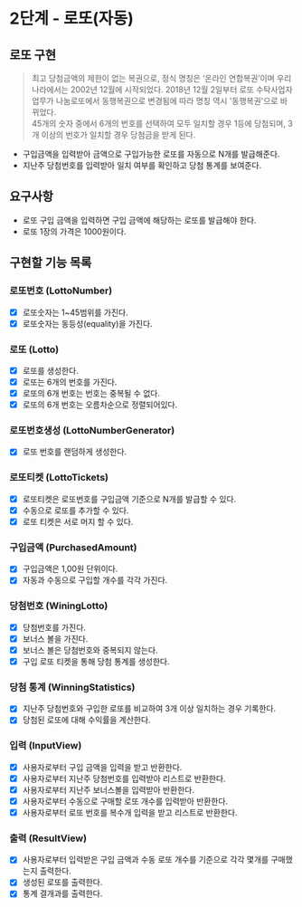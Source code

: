 # 2단계 - 로또(자동)


## 로또 구현
> 최고 당첨금액의 제한이 없는 복권으로, 정식 명칭은 ‘온라인 연합복권’이며 우리나라에서는 2002년 12월에 시작되었다.
> 2018년 12월 2일부터 로또 수탁사업자 업무가 나눔로또에서 동행복권으로 변경됨에 따라 명칭 역시 '동행복권'으로 바뀌었다.
> <br/>
> 45개의 숫자 중에서 6개의 번호를 선택하여 모두 일치할 경우 1등에 당첨되며, 3개 이상의 번호가 일치할 경우 당첨금을 받게 된다.

- 구입금액을 입력받아 금액으로 구입가능한 로또를 자동으로 N개를 발급해준다.</br>
- 지난주 당첨번호를 입력받아 일치 여부를 확인하고 당첨 통계를 보여준다.


## 요구사항
- 로또 구입 금액을 입력하면 구입 금액에 해당하는 로또를 발급해야 한다.
- 로또 1장의 가격은 1000원이다.


## 구현할 기능 목록
### 로또번호 (LottoNumber)
- [x] 로또숫자는 1~45범위를 가진다.
- [x] 로또숫자는 동등성(equality)을 가진다.

### 로또 (Lotto)
- [x] 로또를 생성한다.
- [x] 로또는 6개의 번호를 가진다.
- [x] 로또의 6개 번호는 번호는 중복될 수 없다.
- [x] 로또의 6개 번호는 오름차순으로 정렬되어있다.

### 로또번호생성 (LottoNumberGenerator)
- [x] 로또 번호를 랜덤하게 생성한다.

### 로또티켓 (LottoTickets)
- [x] 로또티켓은 로또번호를 구입금액 기준으로 N개를 발급할 수 있다.
- [x] 수동으로 로또를 추가할 수 있다.
- [x] 로또 티켓은 서로 머지 할 수 있다.

### 구입금액 (PurchasedAmount)
- [x] 구입금액은 1,00원 단위이다.
- [x] 자동과 수동으로 구입할 개수를 각각 가진다.

### 당첨번호 (WiningLotto)
- [x] 당첨번호를 가진다.
- [x] 보너스 볼을 가진다.
- [x] 보너스 볼은 당첨번호와 중복되지 않는다.
- [x] 구입 로또 티켓을 통해 당첨 통계를 생성한다.

### 당첨 통계 (WinningStatistics)
- [x] 지난주 당첨번호와 구입한 로또를 비교하여 3개 이상 일치하는 경우 기록한다.
- [x] 당첨된 로또에 대해 수익률을 계산한다.

### 입력 (InputView)
- [x] 사용자로부터 구입 금액을 입력을 받고 반환한다.
- [x] 사용자로부터 지난주 당첨번호를 입력받아 리스트로 반환한다.
- [x] 사용자로부터 지난주 보너스볼을 입력받아 반환한다.
- [x] 사용자로부터 수동으로 구매할 로또 개수를 입력받아 반환한다.
- [x] 사용자로부터 로또 번호를 복수개 입력을 받고 리스트로 반환한다.

### 출력 (ResultView)
- [x] 사용자로부터 입력받은 구입 금액과 수동 로또 개수를 기준으로 각각 몇개를 구매했는지 출력한다.
- [x] 생성된 로또를 출력한다.
- [x] 통계 결개과를 출력한다.